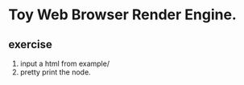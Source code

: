 
# Toy Web Browser Render Engine.

## exercise
1. input a html from example/
2. pretty print the node.
